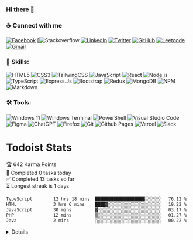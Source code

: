 ### Hi there 👋




### ☕ Connect with me

[![Facebook](https://img.shields.io/badge/Facebook-%231877F2.svg?style=for-the-badge&logo=Facebook&logoColor=white)](https://facebook.com/ameur.nemlaghi) [![Stackoverflow](https://img.shields.io/badge/Stack%20Overflow-F58025?style=for-the-badge&logo=Stack%20Overflow&logoColor=white) [![LinkedIn](https://img.shields.io/badge/linkedin-%230077B5.svg?style=for-the-badge&logo=linkedin&logoColor=white)](https://www.linkedin.com/in/ameur-nemlaghi/) [![Twitter](https://img.shields.io/badge/Twitter-%231DA1F2.svg?style=for-the-badge&logo=Twitter&logoColor=white)](https://twitter.com/AmeurNemlaghi)
[![GitHub](https://img.shields.io/badge/github-%23121011.svg?style=for-the-badge&logo=github&logoColor=white)](https://github.com/iamponil) [![Leetcode](https://img.shields.io/badge/-LeetCode-FFA116?style=for-the-badge&logo=LeetCode&logoColor=black)](https://leetcode.com/iamponil/) [![Gmail](https://img.shields.io/badge/Gmail-D14836?style=for-the-badge&logo=gmail&logoColor=white)](mailto:ameur.nemlaghi@esprit.tn)




### 💪 Skills:

![HTML5](https://img.shields.io/badge/HTML-239120?style=for-the-badge&logo=html5&logoColor=white) ![CSS3](	https://img.shields.io/badge/CSS-239120?&style=for-the-badge&logo=css3&logoColor=white) ![TailwindCSS](https://img.shields.io/badge/tailwindcss-%2338B2AC.svg?style=for-the-badge&logo=tailwind-css&logoColor=white) ![JavaScript](https://img.shields.io/badge/JavaScript-F7DF1E?style=for-the-badge&logo=JavaScript&logoColor=white) ![React](https://img.shields.io/badge/react-%2320232a.svg?style=for-the-badge&logo=react&logoColor=%2361DAFB) ![Node.js](	https://img.shields.io/badge/Node.js-43853D?style=for-the-badge&logo=node.js&logoColor=white) ![TypeScript](https://img.shields.io/badge/TypeScript-007ACC?style=for-the-badge&logo=typescript&logoColor=white) ![Express.Js](https://img.shields.io/badge/Express.js-404D59?style=for-the-badge) ![Bootstrap](https://img.shields.io/badge/Bootstrap-563D7C?style=for-the-badge&logo=bootstrap&logoColor=white) ![Redux](https://img.shields.io/badge/Redux-593D88?style=for-the-badge&logo=redux&logoColor=white) ![MongoDB](https://img.shields.io/badge/MongoDB-4EA94B?style=for-the-badge&logo=mongodb&logoColor=white) ![NPM](https://img.shields.io/badge/NPM-%23CB3837.svg?style=for-the-badge&logo=npm&logoColor=white) ![Markdown](https://img.shields.io/badge/markdown-%23000000.svg?style=for-the-badge&logo=markdown&logoColor=white)


### 🛠 Tools:

![Windows 11](https://img.shields.io/badge/Windows%2011-%230079d5.svg?style=for-the-badge&logo=Windows%2011&logoColor=white) ![Windows Terminal](https://img.shields.io/badge/Windows%20Terminal-%234D4D4D.svg?style=for-the-badge&logo=windows-terminal&logoColor=white) ![PowerShell](https://img.shields.io/badge/PowerShell-%235391FE.svg?style=for-the-badge&logo=powershell&logoColor=white)
![Visual Studio Code](https://img.shields.io/badge/Visual%20Studio%20Code-0078d7.svg?style=for-the-badge&logo=visual-studio-code&logoColor=white) ![Figma](https://img.shields.io/badge/figma-%23F24E1E.svg?style=for-the-badge&logo=figma&logoColor=white) ![ChatGPT](https://img.shields.io/badge/chatGPT-74aa9c?style=for-the-badge&logo=openai&logoColor=white) ![Firefox](https://img.shields.io/badge/Firefox-FF7139?style=for-the-badge&logo=Firefox-Browser&logoColor=white) ![Git](https://img.shields.io/badge/git-%23F05033.svg?style=for-the-badge&logo=git&logoColor=white) ![Github Pages](https://img.shields.io/badge/github%20pages-121013?style=for-the-badge&logo=github&logoColor=white) ![Vercel](https://img.shields.io/badge/vercel-%23000000.svg?style=for-the-badge&logo=vercel&logoColor=white) ![Slack](https://img.shields.io/badge/Slack-4A154B?style=for-the-badge&logo=slack&logoColor=white)




# Todoist Stats

<!-- TODO-IST:START -->
🏆  642 Karma Points           
🌸  Completed 0 tasks today           
✅  Completed 13 tasks so far           
⏳  Longest streak is 1 days
<!-- TODO-IST:END -->



<!--START_SECTION:waka-->

```txt
TypeScript        12 hrs 18 mins  ███████████████████░░░░░░   76.12 %
HTML              3 hrs 6 mins    ████▓░░░░░░░░░░░░░░░░░░░░   19.22 %
JavaScript        30 mins         ▓░░░░░░░░░░░░░░░░░░░░░░░░   03.17 %
PHP               12 mins         ▒░░░░░░░░░░░░░░░░░░░░░░░░   01.27 %
Java              2 mins          ░░░░░░░░░░░░░░░░░░░░░░░░░   00.22 %
```

<!--END_SECTION:waka-->

  <div>
        <p align="center">
          <a href="https://github.com/iamponil/">
        <details>
    <summary>:zap: Github Stats</summary>
    <img width="48%"  max-height="187px" alt="iamPonil's Github Stats" src="https://github-readme-stats-iamponils-projects.vercel.app/api?username=iamponil&theme=dracula&hide_border=true"/>
    <img width="48%"  alt="iamPonil's Github Streaks" src="https://streak-stats.demolab.com?user=iamponil&theme=dracula&hide_border=true"/>

  </details>
          </a>
       </p>
     <br>
  </div>

